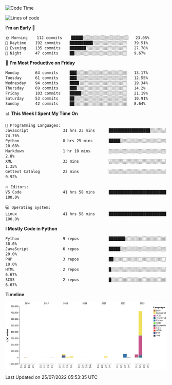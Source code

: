 <!--START_SECTION:waka-->
![Code Time](http://img.shields.io/badge/Code%20Time-0%20secs-blue)

![Lines of code](https://img.shields.io/badge/From%20Hello%20World%20I%27ve%20Written-935%20Thousand%20lines%20of%20code-blue)

**I'm an Early 🐤** 

```text
🌞 Morning    112 commits    █████░░░░░░░░░░░░░░░░░░░░   23.05% 
🌆 Daytime    192 commits    ██████████░░░░░░░░░░░░░░░   39.51% 
🌃 Evening    135 commits    ███████░░░░░░░░░░░░░░░░░░   27.78% 
🌙 Night      47 commits     ██░░░░░░░░░░░░░░░░░░░░░░░   9.67%

```
📅 **I'm Most Productive on Friday** 

```text
Monday       64 commits     ███░░░░░░░░░░░░░░░░░░░░░░   13.17% 
Tuesday      61 commits     ███░░░░░░░░░░░░░░░░░░░░░░   12.55% 
Wednesday    94 commits     ████░░░░░░░░░░░░░░░░░░░░░   19.34% 
Thursday     69 commits     ███░░░░░░░░░░░░░░░░░░░░░░   14.2% 
Friday       103 commits    █████░░░░░░░░░░░░░░░░░░░░   21.19% 
Saturday     53 commits     ██░░░░░░░░░░░░░░░░░░░░░░░   10.91% 
Sunday       42 commits     ██░░░░░░░░░░░░░░░░░░░░░░░   8.64%

```


📊 **This Week I Spent My Time On** 

```text
💬 Programming Languages: 
JavaScript               31 hrs 23 mins      ██████████████████░░░░░░░   74.76% 
Python                   8 hrs 25 mins       █████░░░░░░░░░░░░░░░░░░░░   20.08% 
Markdown                 1 hr 10 mins        ░░░░░░░░░░░░░░░░░░░░░░░░░   2.8% 
XML                      33 mins             ░░░░░░░░░░░░░░░░░░░░░░░░░   1.35% 
Gettext Catalog          23 mins             ░░░░░░░░░░░░░░░░░░░░░░░░░   0.92%

🔥 Editors: 
VS Code                  41 hrs 58 mins      █████████████████████████   100.0%

💻 Operating System: 
Linux                    41 hrs 58 mins      █████████████████████████   100.0%

```

**I Mostly Code in Python** 

```text
Python                   9 repos             ███████░░░░░░░░░░░░░░░░░░   30.0% 
JavaScript               6 repos             █████░░░░░░░░░░░░░░░░░░░░   20.0% 
PHP                      3 repos             ██░░░░░░░░░░░░░░░░░░░░░░░   10.0% 
HTML                     2 repos             █░░░░░░░░░░░░░░░░░░░░░░░░   6.67% 
SCSS                     2 repos             █░░░░░░░░░░░░░░░░░░░░░░░░   6.67%

```


**Timeline**

![Chart not found](https://raw.githubusercontent.com/telesoho/telesoho/master/charts/bar_graph.png) 


 Last Updated on 25/07/2022 05:53:35 UTC
<!--END_SECTION:waka-->


<!--
**telesoho/telesoho** is a ✨ _special_ ✨ repository because its `README.md` (this file) appears on your GitHub profile.

Here are some ideas to get you started:

- 🔭 I’m currently working on ...
- 🌱 I’m currently learning ...
- 👯 I’m looking to collaborate on ...
- 🤔 I’m looking for help with ...
- 💬 Ask me about ...
- 📫 How to reach me: ...
- 😄 Pronouns: ...
- ⚡ Fun fact: ...
-->
